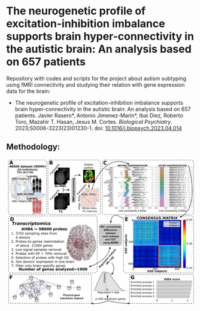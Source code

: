 # The neurogenetic profile of excitation-inhibition imbalance supports brain hyper-connectivity in the autistic brain: An analysis based on 657 patients

Repository with codes and scripts for the project about autism subtyping using fMRI connectivity and studying their relation with gene expression data for the brain:

- The neurogenetic profile of excitation-inhibition imbalance supports brain hyper-connectivity in the autistic brain: An analysis based on 657 patients.
  Javier Rasero*, Antonio Jimenez-Marin*, Ibai Diez, Roberto Toro, Mazahir T. Hasan, Jesus M. Cortes. 
  *Biological Psychiatry*. 2023;S0006-3223(23)01230-1. doi: [10.1016/j.biopsych.2023.04.014](https://doi.org/10.1016/j.biopsych.2023.04.014)


## Methodology:
![alt text](https://github.com/compneurobilbao/asd-subtyping-enrichment/blob/main/Figure1.png)
